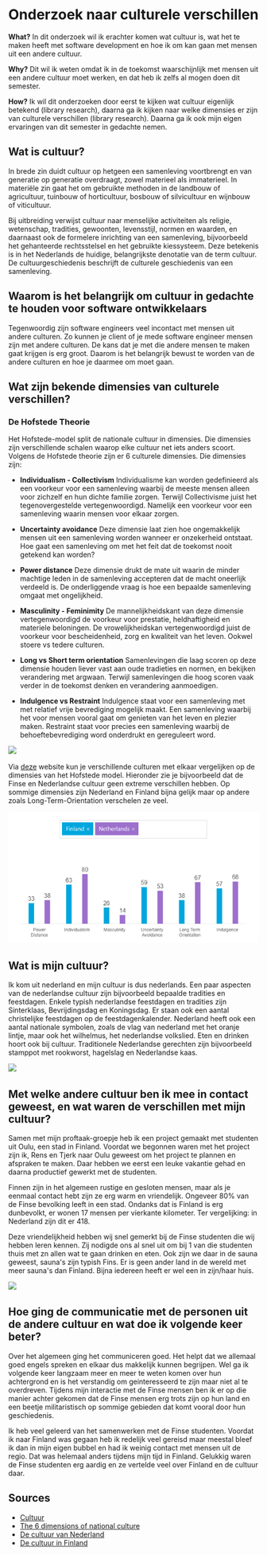 # Onderzoek naar culturele verschillen
__What?__
In dit onderzoek wil ik erachter komen wat cultuur is, wat het te maken heeft met software development en hoe ik om kan gaan met mensen uit een andere cultuur.


__Why?__
Dit wil ik weten omdat ik in de toekomst waarschijnlijk met mensen uit een andere cultuur moet werken, en dat heb ik zelfs al mogen doen dit semester. 


__How?__
Ik wil dit onderzoeken door eerst te kijken wat cultuur eigenlijk betekend (library research), daarna ga ik kijken naar welke dimensies er zijn van culturele verschillen (library research). Daarna ga ik ook mijn eigen ervaringen van dit semester in gedachte nemen.

## Wat is cultuur?

In brede zin duidt cultuur op hetgeen een samenleving voortbrengt en van generatie op generatie overdraagt, zowel materieel als immaterieel. 
In materiële zin gaat het om gebruikte methoden in de landbouw of agricultuur, tuinbouw of horticultuur, bosbouw of silvicultuur en wijnbouw of viticultuur.

Bij uitbreiding verwijst cultuur naar menselijke activiteiten als religie, wetenschap, tradities, gewoonten, levensstijl, normen en waarden, en daarnaast ook de formelere inrichting van een samenleving, bijvoorbeeld het gehanteerde rechtsstelsel en het gebruikte kiessysteem. 
Deze betekenis is in het Nederlands de huidige, belangrijkste denotatie van de term cultuur.
De cultuurgeschiedenis beschrijft de culturele geschiedenis van een samenleving.

## Waarom is het belangrijk om cultuur in gedachte te houden voor software ontwikkelaars

Tegenwoordig zijn software engineers veel incontact met mensen uit andere culturen. Zo kunnen je client of je mede software engineer mensen zijn met andere culturen. De kans dat je met die andere mensen te maken gaat krijgen is erg groot. Daarom is het belangrijk bewust te worden van de andere culturen en hoe je daarmee om moet gaan.

## Wat zijn bekende dimensies van culturele verschillen?
### De Hofstede Theorie
Het Hofstede-model split de nationale cultuur in dimensies. Die dimensies zijn verschillende schalen waarop elke cultuur net iets anders scoort. Volgens de Hofstede theorie zijn er 6 culturele dimensies. Die dimensies zijn:

- __Individualism - Collectivism__
Individualisme kan worden gedefinieerd als een voorkeur voor een samenleving waarbij de meeste mensen alleen voor zichzelf en hun dichte familie zorgen. Terwijl Collectivisme juist het tegenovergestelde vertegenwoordigd. Namelijk een voorkeur voor een samenleving waarin mensen voor elkaar zorgen.

- __Uncertainty avoidance__
Deze dimensie laat zien hoe ongemakkelijk mensen uit een samenleving worden wanneer er onzekerheid ontstaat. Hoe gaat een samenleving om met het feit dat de toekomst nooit getekend kan worden?

- __Power distance__
Deze dimensie drukt de mate uit waarin de minder machtige leden in de samenleving accepteren dat de macht oneerlijk verdeeld is. De onderliggende vraag is hoe een bepaalde samenleving omgaat met ongelijkheid.

- __Masculinity - Feminimity__
De mannelijkheidskant van deze dimensie vertegenwoordigd de voorkeur voor prestatie, heldhaftigheid en materiele beloningen. De vrowelijkheidskan vertegenwoordigd juist de voorkeur voor bescheidenheid, zorg en kwaliteit van het leven. Ookwel stoere vs tedere culturen.

- __Long vs Short term orientation__
Samenlevingen die laag scoren op deze dimensie houden liever vast aan oude tradieties en normen, en bekijken verandering met argwaan. Terwijl samenlevingen die hoog scoren vaak verder in de toekomst denken en verandering aanmoedigen.

- __Indulgence vs Restraint__
Indulgence staat voor een samenleving met met relatief vrije bevrediging mogelijk maakt. Een samenleving waarbij het voor mensen vooral gaat om genieten van het leven en plezier maken. Restraint staat voor precies een samenleving waarbij de behoeftebevrediging word onderdrukt en gereguleert word.

![](https://miro.medium.com/max/1400/1*pADt42gTvARFMXDe2T1Dqw.jpeg)

Via [deze](https://www.hofstede-insights.com/country-comparison/finland,the-netherlands/) website kun je verschillende culturen met elkaar vergelijken op de dimensies van het Hofstede model. Hieronder zie je bijvoorbeeld dat de Finse en Nederlandse cultuur geen extreme verschillen hebben. Op sommige dimensies zijn Nederland en Finland bijna gelijk maar op andere zoals Long-Term-Orientation verschelen ze veel.

![](../Media/hofstede.png)

## Wat is mijn cultuur?
Ik kom uit nederland en mijn cultuur is dus nederlands. 
Een paar aspecten van de nederlandse cultuur zijn bijvoorbeeld bepaalde tradities en feestdagen. 
Enkele typish nederlandse feestdagen en tradities zijn Sinterklaas, Bevrijdingsdag en Koningsdag. 
Er staan ook een aantal christelijke feestdagen op de feestdagenkalender. Nederland heeft ook een aantal nationale symbolen, zoals de vlag van nederland met het oranje lintje, maar ook het wilhelmus, het nederlandse volkslied.
Eten en drinken hoort ook bij cultuur. Traditionele Nederlandse gerechten zijn bijvoorbeeld stamppot met rookworst, hagelslag en Nederlandse kaas.

![](https://www.expatica.com/app/uploads/sites/3/2017/10/moving-to-the-netherlands.jpg)

## Met welke andere cultuur ben ik mee in contact geweest, en wat waren de verschillen met mijn cultuur?

Samen met mijn proftaak-groepje heb ik een project gemaakt met studenten uit Oulu, een stad in Finland.
Voordat we begonnen waren met het project zijn ik, Rens en Tjerk naar Oulu geweest om het project te plannen en afspraken te maken. 
Daar hebben we eerst een leuke vakantie gehad en daarna productief gewerkt met de studenten. 

Finnen zijn in het algemeen rustige en gesloten mensen, maar als je eenmaal contact hebt zijn ze erg warm en vriendelijk. 
Ongeveer 80% van de Finse bevolking leeft in een stad. 
Ondanks dat is Finland is erg dunbevolkt, er wonen 17 mensen per vierkante kilometer. 
Ter vergelijking: in Nederland zijn dit er 418.

Deze vriendelijkheid hebben wij snel gemerkt bij de Finse studenten die wij hebben leren kennen. 
Zij nodigde ons al snel uit om bij 1 van die studenten thuis met zn allen wat te gaan drinken en eten. 
Ook zijn we daar in de sauna geweest, sauna's zijn typish Fins. 
Er is geen ander land in de wereld met meer sauna's dan Finland. 
Bijna iedereen heeft er wel een in zijn/haar huis.

![](https://oulu.com/wp-content/uploads/2021/11/oulu_oulu.com_.jpg)

## Hoe ging de communicatie met de personen uit de andere cultuur en wat doe ik volgende keer beter?

Over het algemeen ging het communiceren goed. 
Het helpt dat we allemaal goed engels spreken en elkaar dus makkelijk kunnen begrijpen. 
Wel ga ik volgende keer langzaam meer en meer te weten komen over hun achtergrond en is het verstandig om geinteresseerd te zijn maar niet al te overdreven. 
Tijdens mijn interactie met de Finse mensen ben ik er op die manier achter gekomen dat de Finse mensen erg trots zijn op hun land en een beetje militaristisch op sommige gebieden dat komt vooral door hun geschiedenis.

Ik heb veel geleerd van het samenwerken met de Finse studenten. 
Voordat ik naar Finland was gegaan heb ik redelijk veel gereisd maar meestal bleef ik dan in mijn eigen bubbel en had ik weinig contact met mensen uit de regio. 
Dat was helemaal anders tijdens mijn tijd in Finland. 
Gelukkig waren de Finse studenten erg aardig en ze vertelde veel over Finland en de cultuur daar.

## Sources

- [Cultuur](https://nl.wikipedia.org/wiki/Cultuur)
- [The 6 dimensions of national culture](https://www.hofstede-insights.com/models/national-culture/)
- [De cultuur van Nederland](https://nl.wikipedia.org/wiki/Cultuur_van_Nederland)
- [De cultuur in Finland](https://mokkitravel.nl/alles-over-lapland/cultuur-finland/#:~:text=Finnen%20zijn%20in%20het%20algemeen)